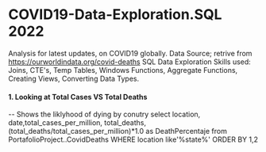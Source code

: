 # COVID19-Data-Exploration.SQL 2022

Analysis for latest updates, on COVID19 globally. Data Source; retrive from https://ourworldindata.org/covid-deaths SQL Data Exploration Skills used: Joins, CTE's, Temp Tables, Windows Functions, Aggregate Functions, Creating Views, Converting Data Types.


 #### 1. Looking at Total Cases VS Total Deaths
 -- Shows the liklyhood of dying by conutry
          select location, date,total_cases_per_million, total_deaths, (total_deaths/total_cases_per_million)*1.0 as DeathPercentaje
from PortafolioProject..CovidDeaths
WHERE location like'%state%'
ORDER BY 1,2	
